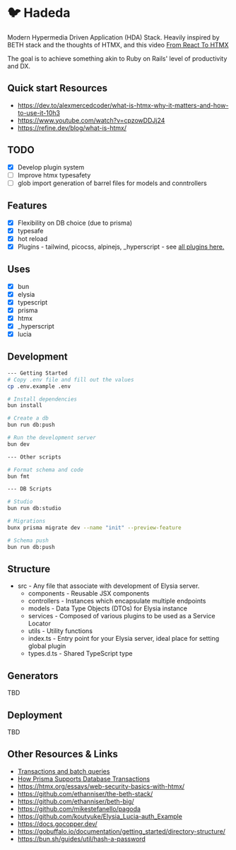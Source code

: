 # 🐦 Hadeda

Modern Hypermedia Driven Application (HDA) Stack. Heavily inspired by BETH stack and the thoughts of HTMX, and this video [From React To HTMX](https://www.youtube.com/watch?v=wIzwyyHolRs)

The goal is to achieve something akin to Ruby on Rails' level of productivity and DX.

## Quick start Resources

- https://dev.to/alexmercedcoder/what-is-htmx-why-it-matters-and-how-to-use-it-10h3
- https://www.youtube.com/watch?v=cpzowDDJj24
- https://refine.dev/blog/what-is-htmx/

## TODO

- [x] Develop plugin system
- [ ] Improve htmx typesafety
- [ ] glob import generation of barrel files for models and conntrollers

## Features

- [x] Flexibility on DB choice (due to prisma)
- [x] typesafe
- [x] hot reload
- [x] Plugins - tailwind, picocss, alpinejs, \_hyperscript - see [all plugins here.](src/_plugins)

## Uses

- [x] bun
- [x] elysia
- [x] typescript
- [x] prisma
- [x] htmx
- [x] \_hyperscript
- [x] lucia

## Development

```bash
--- Getting Started
# Copy .env file and fill out the values
cp .env.example .env

# Install dependencies
bun install

# Create a db
bun run db:push

# Run the development server
bun dev

--- Other scripts

# Format schema and code
bun fmt

--- DB Scripts

# Studio
bun run db:studio

# Migrations
bunx prisma migrate dev --name "init" --preview-feature

# Schema push
bun run db:push
```

## Structure

- src - Any file that associate with development of Elysia server.
  - components - Reusable JSX components
  - controllers - Instances which encapsulate multiple endpoints
  - models - Data Type Objects (DTOs) for Elysia instance
  - services - Composed of various plugins to be used as a Service Locator
  - utils - Utility functions
  - index.ts - Entry point for your Elysia server, ideal place for setting global plugin
  - types.d.ts - Shared TypeScript type

## Generators

TBD

## Deployment

TBD

## Other Resources & Links

- [Transactions and batch queries](https://www.prisma.io/docs/orm/prisma-client/queries/transactions)
- [How Prisma Supports Database Transactions](https://www.prisma.io/blog/how-prisma-supports-transactions-x45s1d5l0ww1)
- https://htmx.org/essays/web-security-basics-with-htmx/
- https://github.com/ethanniser/the-beth-stack/
- https://github.com/ethanniser/beth-big/
- https://github.com/mikestefanello/pagoda
- https://github.com/koutyuke/Elysia_Lucia-auth_Example
- https://docs.gocopper.dev/
- https://gobuffalo.io/documentation/getting_started/directory-structure/
- https://bun.sh/guides/util/hash-a-password

<!--
https://github.com/gtramontina/elysia-htmx
https://github.com/gtrabanco/elysia-inject-html
https://github.com/gtrabanco/elysia-hmr-html
https://github.com/yfrans/elysia-http-error

-->
